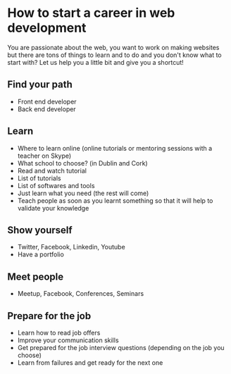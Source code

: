 # How to start a career in web development

You are passionate about the web, you want to work on making websites but there are tons of things to learn and to do and you don't know what to start with? Let us help you a little bit and give you a shortcut!

## Find your path
- Front end developer
- Back end developer

## Learn
- Where to learn online (online tutorials or mentoring sessions with a teacher on Skype)
- What school to choose? (in Dublin and Cork)
- Read and watch tutorial
- List of tutorials
- List of softwares and tools
- Just learn what you need (the rest will come)
- Teach people as soon as you learnt something so that it will help to validate your knowledge

## Show yourself
- Twitter, Facebook, Linkedin, Youtube
- Have a portfolio

## Meet people
- Meetup, Facebook, Conferences, Seminars

## Prepare for the job
- Learn how to read job offers
- Improve your communication skills
- Get prepared for the job interview questions (depending on the job you choose)
- Learn from failures and get ready for the next one
